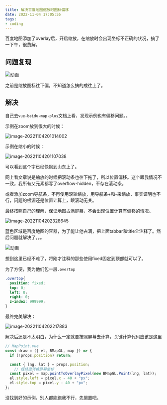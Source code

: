 ```yaml
---
title: 解决百度地图缩放时图标偏移
date: 2022-11-04 17:05:55
tags:
- coding
---
```


百度地图添加了overlay后，开启缩放，在缩放时会出现坐标不正确的状况，搞了一下午，很费解。

<!--more-->

## 问题复现

![动画](解决百度地图缩放时图标偏移/动画.gif)

之前是缩放图标往下偏，不知道怎么搞的成往上了。



## 解决

自己去`vue-baidu-map-plus`文档上看，发现示例也有偏移问题。。

示例在zoom放到很大的时候：

![image-20221104201014002](解决百度地图缩放时图标偏移/image-20221104201014002.png)

示例在缩小的时候：

![image-20221104201107038](解决百度地图缩放时图标偏移/image-20221104201107038.png)

可以看到这个字已经快飘到山东上了。





网上看文章说是缩放的时候把滚动条也往下拖了，所以位置偏移。这个跟我情况不一致，我所有父元素都写了overflow-hidden，不存在滚动条。

或者添加zoom导航条，不再使用滚轮缩放，用导航条+和-来缩放，事实证明也不行，问题的根源还是位置计算上，跟滚动无关。





最终按照自己的理解，保证地图占满屏幕，不会出现位置计算有偏移的情况。

![image-20221104202328645](解决百度地图缩放时图标偏移/image-20221104202328645.png)

蓝色区域是百度地图的容器，为了能让他占满，把上面tabbar和title全注释了。然后问题就解决了。。。

![动画](解决百度地图缩放时图标偏移/动画-1667564270596.gif)

想到这里已经不难了，将刚才注释的那些使用fixed固定到顶部就可以了。

为了方便，我为他们包一层`.overtop`

```css
.overtop{
  position: fixed;
  top: 0;
  left: 0;
  right: 0;
  z-index: 999999;
}
```

最终完美解决：

![image-20221104202217883](解决百度地图缩放时图标偏移/image-20221104202217883.png)

解决后还是不太明白，为什么一定就要按照屏幕去计算，关键计算代码应该是这里

```javascript
// MapPoint.vue
const draw = ({ el, BMapGL, map }) => {
  if (!props.position) return;

  const { lng, lat } = props.position;
	// 经纬度转换屏幕坐标
  const pixel = map.pointToOverlayPixel(new BMapGL.Point(lng, lat));
  el.style.left = pixel.x - 40 + "px";
  el.style.top = pixel.y - 40 + "px";
};
```

没找到好的示例，别人都能跑我不行，先搁置吧。